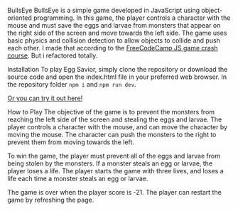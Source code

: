 BullsEye
BullsEye is a simple game developed in JavaScript using object-oriented programming. In this game, the player controls a character with the mouse and must save the eggs and larvae from monsters that appear on the right side of the screen and move towards the left side. The game uses basic physics and collision detection to allow objects to collide and push each other.
I made that according to the [FreeCodeCamp JS game crash course](https://www.youtube.com/watch?v=U34l-Xz5ynU&t=193s).
But i refactored totally.

Installation
To play Egg Savior, simply clone the repository or download the source code and open the index.html file in your preferred web browser.
In the repository folder `npm i` and `npm run dev`.

[Or you can try it out here!](https://bullseyes.netlify.app/)

How to Play
The objective of the game is to prevent the monsters from reaching the left side of the screen and stealing the eggs and larvae. The player controls a character with the mouse, and can move the character by moving the mouse. The character can push the monsters to the right to prevent them from moving towards the left.

To win the game, the player must prevent all of the eggs and larvae from being stolen by the monsters. If a monster steals an egg or larvae, the player loses a life. The player starts the game with three lives, and loses a life each time a monster steals an egg or larvae.

The game is over when the player score is -21. The player can restart the game by refreshing the page.
